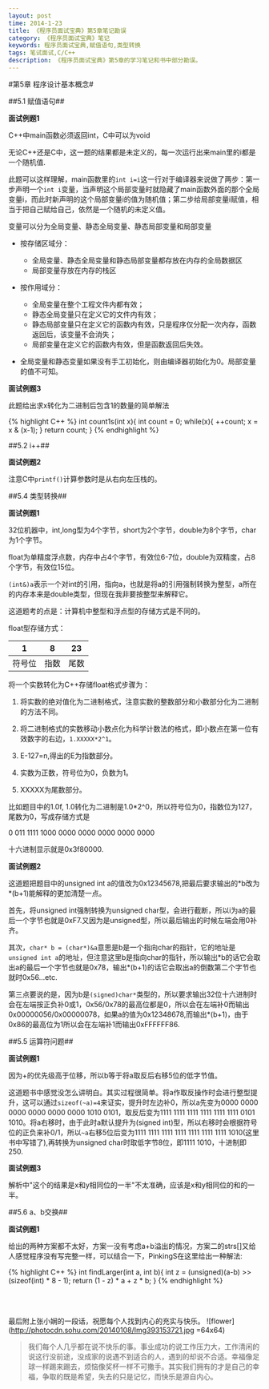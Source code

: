 ```yaml
---
layout: post
time: 2014-1-23
title: 《程序员面试宝典》第5章笔记勘误
category: 《程序员面试宝典》笔记
keywords: 程序员面试宝典,赋值语句,类型转换
tags: 笔试面试,C/C++
description: 《程序员面试宝典》第5章的学习笔记和书中部分勘误。
---
```


#第5章 程序设计基本概念#

##5.1 赋值语句##

**面试例题1**

C++中main函数必须返回int，C中可以为void

无论C++还是C中，这一题的结果都是未定义的，每一次运行出来main里的i都是一个随机值.

此题可以这样理解，main函数里的`int i=i`这一行对于编译器来说做了两步：第一步声明一个`int i`变量，当声明这个局部变量时就隐藏了main函数外面的那个全局变量i，而此时新声明的这个局部变量i的值为随机值；第二步给局部变量i赋值，相当于把自己赋给自己，依然是一个随机的未定义值。

变量可以分为全局变量、静态全局变量、静态局部变量和局部变量

+ 按存储区域分：

	+ 全局变量、静态全局变量和静态局部变量都存放在内存的全局数据区
	+ 局部变量存放在内存的栈区

+ 按作用域分：

	+ 全局变量在整个工程文件内都有效；
	+ 静态全局变量只在定义它的文件内有效；
	+ 静态局部变量只在定义它的函数内有效，只是程序仅分配一次内存，函数返回后，该变量不会消失；
	+ 局部变量在定义它的函数内有效，但是函数返回后失效。

+ 全局变量和静态变量如果没有手工初始化，则由编译器初始化为0。局部变量的值不可知。

**面试例题3**

此题给出求x转化为二进制后包含1的数量的简单解法

{% highlight C++ %}
int count1s(int x){
	int count = 0;
	while(x){
		++count;
		x = x & (x-1);
	}
	return count;
}
{% endhighlight %}

##5.2 i++##

**面试例题2**

注意C中`printf()`计算参数时是从右向左压栈的。

##5.4 类型转换##

**面试例题1**

32位机器中，int,long型为4个字节，short为2个字节，double为8个字节，char为1个字节。

float为单精度浮点数，内存中占4个字节，有效位6-7位，double为双精度，占8个字节，有效位15位。

`(int&)a`表示一个对int的引用，指向a，也就是将a的引用强制转换为整型，a所在的内存本来是double类型，但现在我非要按整型来解释它。

这道题考的点是：计算机中整型和浮点型的存储方式是不同的。

float型存储方式：

1		 |	8		 |	23       |
:-------:|:---------:|:---------:|
符号位	 | 	指数 	 |   尾数	 |


将一个实数转化为C++存储float格式步骤为：

1. 将实数的绝对值化为二进制格式，注意实数的整数部分和小数部分化为二进制的方法不同。

2. 将二进制格式的实数移动小数点化为科学计数法的格式，即小数点在第一位有效数字的右边，`1.XXXXX*2^1`。

3. E-127=n,得出的E为指数部分。

4. 实数为正数，符号位为0，负数为1。

5. XXXXX为尾数部分。

比如题目中的1.0f, 1.0转化为二进制是1.0*2\^0，所以符号位为0，指数位为127，尾数为0，写成存储方式是

0 011 1111 1000 0000 0000 0000 0000 0000

十六进制显示就是0x3f80000.

**面试例题2**

这道题把题目中的unsigned int a的值改为0x12345678,把最后要求输出的\*b改为\*(b+1)能解释的更加清楚一点。

首先，将unsigned int强制转换为unsigned char型，会进行截断，所以i为a的最后一个字节也就是0xF7.又因为是unsigned型，所以最后输出的时候左端会用0补齐。

其次，`char* b = (char*)&a`意思是b是一个指向char的指针，它的地址是`unsigned int a`的地址，但注意这里b是指向char的指针，所以输出\*b的话它会取出a的最后一个字节也就是0x78，输出\*(b+1)的话它会取出a的倒数第二个字节也就时0x56...etc.

第三点要说的是，因为b是`(signed)char*`类型的，所以要求输出32位十六进制时会在左端按正负补0或1，0x56/0x78的最高位都是0，所以会在左端补0而输出0x00000056/0x00000078，如果a的值为0x12348678,而输出\*(b+1)，由于0x86的最高位为1所以会在左端补1而输出0xFFFFFF86.

##5.5 运算符问题##

**面试例题1**

因为+的优先级高于位移，所以b等于将a取反后右移5位的低字节值。

这道题书中感觉没怎么讲明白。其实过程很简单。将a作取反操作时会进行整型提升，这可以通过`sizeof(~a)=4`来证实，提升时左边补0，所以a先变为0000 0000 0000 0000 0000 0000 1010 0101，取反后变为1111 1111 1111 1111 1111 1111 0101 1010。将a右移时，由于此时a默认提升为(signed int)型，所以右移时会根据符号位的正负来补0/1，所以`~a`右移5位后变为1111 1111 1111 1111 1111 1111 1111 1010(这里书中写错了),再转换为unsigned char时取低字节8位，即1111 1010，十进制即250.

**面试例题3**

解析中"这个的结果是x和y相同位的一半"不太准确，应该是x和y相同位的和的一半。

##5.6 a、b交换##

**面试例题1**

给出的两种方案都不太好，方案一没有考虑a+b溢出的情况，方案二的strs[]又给人感觉程序没有写完整一样，可以结合一下，PinkingS在这里给出一种解法:

{% highlight C++ %}
	int findLarger(int a, int b){
		int z = (unsigned)(a-b) >> (sizeof(int) * 8 - 1);
		return (1 - z) * a + z * b;
	}
{% endhighlight %}

<br></br>

最后附上张小娴的一段话，祝愿每个人找到内心的充实与快乐。
![flower](http://photocdn.sohu.com/20140108/Img393153721.jpg =64x64)


> 我们每个人几乎都在说不快乐的事。事业成功的说工作压力大，工作清闲的说这行没前途，没成家的说遇不到适合的人，遇到的却说不合适。幸福像足球一样踢来踢去，烦恼像奖杯一样不可撒手。其实我们拥有的才是自己的幸福，争取的既是希望，失去的只是记忆，而快乐是源自内心。

